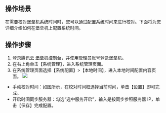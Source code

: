 ## 操作场景
在需要校对堡垒机系统时间时，您可以通过配置系统时间来进行校对。下面将为您详细介绍如何在堡垒机上配置系统时间。


## 操作步骤

1. 登录腾讯云 [堡垒机控制台](https://console.cloud.tencent.com/dsgc/bh)，并使用管理员账号登录堡垒机。
2. 在右上角单击【系统管理】，进入系统管理页面。
3. 在系统管理页面选择【系统配置】>【本地时间】，进入本地时间配置内容页面。
![](https://main.qcloudimg.com/raw/48d07048ddd4e9f3bd6bdaee8a9af615.png)
- 手动校对时间：如图所示，在校对时间框选择当前时间，单击【设置】即可完成。
- 开启时间同步服务器：勾选“选中服务开启”，输入是按同步参照服务器 IP，单击【保存】完成配置。



